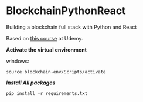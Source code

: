 # BlockchainPythonReact
Building a blockchain full stack with Python and React

Based on [this course](https://www.udemy.com/course/python-js-react-blockchain) at Udemy. 

**Activate the virtual environment**

windows:
```
source blockchain-env/Scripts/activate
```

***Install All packages***
```
pip install -r requirements.txt
```